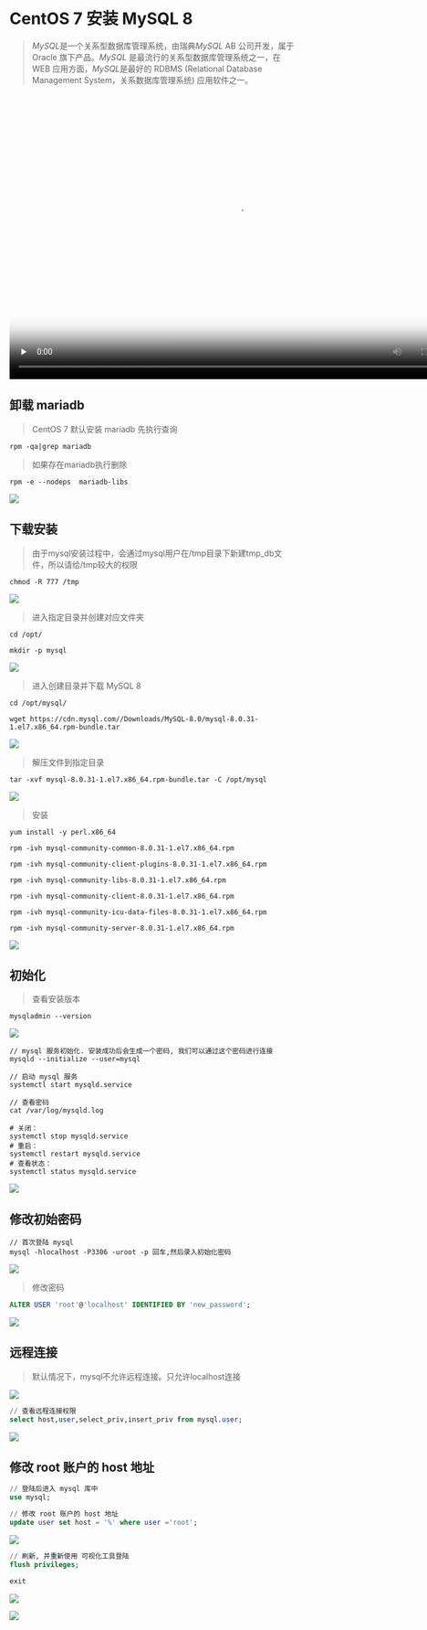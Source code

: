 # CentOS 7 安装 MySQL 8

> *MySQL*是一个关系型数据库管理系统，由瑞典*MySQL* AB 公司开发，属于 Oracle 旗下产品。*MySQL* 是最流行的关系型数据库管理系统之一，在 WEB 应用方面，*MySQL*是最好的 RDBMS (Relational Database Management System，关系数据库管理系统) 应用软件之一。

<div>
  <!-- mp4格式 -->
  <video id="video" controls="" width="800" height="500" preload="none" poster="封面">
        <source id="mp4" src="https://oss.yiki.tech/img/202304231030172.mp4" type="video/mp4">
  </videos>
</div>

## 卸载 mariadb

> CentOS 7 默认安装 mariadb 先执行查询

```shell
rpm -qa|grep mariadb
```

> 如果存在mariadb执行删除

```shell
rpm -e --nodeps  mariadb-libs
```

![](https://oss.yiki.tech/img/202304231031835.png)

## 下载安装

> 由于mysql安装过程中，会通过mysql用户在/tmp目录下新建tmp_db文件，所以请给/tmp较大的权限

```shell
chmod -R 777 /tmp
```

![](https://oss.yiki.tech/img/202304231031069.png)

> 进入指定目录并创建对应文件夹

```shell
cd /opt/

mkdir -p mysql
```

![](https://oss.yiki.tech/img/202304231031317.png)

> 进入创建目录并下载 MySQL 8

```shell
cd /opt/mysql/

wget https://cdn.mysql.com//Downloads/MySQL-8.0/mysql-8.0.31-1.el7.x86_64.rpm-bundle.tar
```

![](https://oss.yiki.tech/img/202304231032635.png)

> 解压文件到指定目录

```shell
tar -xvf mysql-8.0.31-1.el7.x86_64.rpm-bundle.tar -C /opt/mysql
```

![](https://oss.yiki.tech/img/202304231032423.png)

> 安装

```shell
yum install -y perl.x86_64

rpm -ivh mysql-community-common-8.0.31-1.el7.x86_64.rpm

rpm -ivh mysql-community-client-plugins-8.0.31-1.el7.x86_64.rpm

rpm -ivh mysql-community-libs-8.0.31-1.el7.x86_64.rpm

rpm -ivh mysql-community-client-8.0.31-1.el7.x86_64.rpm

rpm -ivh mysql-community-icu-data-files-8.0.31-1.el7.x86_64.rpm

rpm -ivh mysql-community-server-8.0.31-1.el7.x86_64.rpm
```

![](https://oss.yiki.tech/img/202304231032272.png)

## 初始化

> 查看安装版本

```shell
mysqladmin --version
```

![](https://oss.yiki.tech/img/202304231033884.png)

```shell
// mysql 服务初始化. 安装成功后会生成一个密码, 我们可以通过这个密码进行连接
mysqld --initialize --user=mysql

// 启动 mysql 服务
systemctl start mysqld.service

// 查看密码
cat /var/log/mysqld.log

# 关闭：
systemctl stop mysqld.service
# 重启：
systemctl restart mysqld.service
# 查看状态：
systemctl status mysqld.service
```

![](https://oss.yiki.tech/img/202304231033617.png)

## 修改初始密码

```shell
// 首次登陆 mysql
mysql -hlocalhost -P3306 -uroot -p 回车,然后录入初始化密码
```

![](https://oss.yiki.tech/img/202304231033347.png)

> 修改密码

```sql
ALTER USER 'root'@'localhost' IDENTIFIED BY 'new_password';
```

![](https://oss.yiki.tech/img/202304231033116.png)

## 远程连接

> 默认情况下，mysql不允许远程连接。只允许localhost连接

![](https://oss.yiki.tech/img/202304231033413.png)

```sql
// 查看远程连接权限
select host,user,select_priv,insert_priv from mysql.user;
```

![](https://oss.yiki.tech/img/202304231034790.png)

## 修改 root 账户的 host 地址

```sql
// 登陆后进入 mysql 库中
use mysql;

// 修改 root 账户的 host 地址
update user set host = '%' where user ='root';
```

![](https://oss.yiki.tech/img/202304231034050.png)

```sql
// 刷新, 并重新使用 可视化工具登陆
flush privileges;

exit
```

![](https://oss.yiki.tech/img/202304231034737.png)

![](https://oss.yiki.tech/img/202304231034072.png)